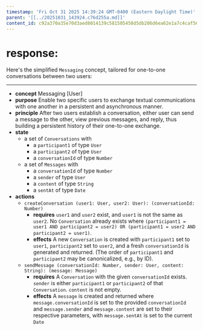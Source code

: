 ```yaml
---
timestamp: 'Fri Oct 31 2025 14:39:24 GMT-0400 (Eastern Daylight Time)'
parent: '[[../20251031_143924.c76d255a.md]]'
content_id: c92a370a35e70d3aed8014139c581505450d5db206d6ea62e1a7c4caf563e341
---
```


# response:

Here's the simplified `Messaging` concept, tailored for one-to-one conversations between two users:

***

* **concept** Messaging \[User]
* **purpose** Enable two specific users to exchange textual communications with one another in a persistent and asynchronous manner.
* **principle** After two users establish a conversation, either user can send a message to the other, view previous messages, and reply, thus building a persistent history of their one-to-one exchange.
* **state**
  * a set of `Conversations` with
    * a `participant1` of type `User`
    * a `participant2` of type `User`
    * a `conversationId` of type `Number`
  * a set of `Messages` with
    * a `conversationId` of type `Number`
    * a `sender` of type `User`
    * a `content` of type `String`
    * a `sentAt` of type `Date`
* **actions**
  * `createConversation (user1: User, user2: User): (conversationId: Number)`
    * **requires** `user1` and `user2` exist, and `user1` is not the same as `user2`. No `Conversation` already exists where `(participant1 = user1 AND participant2 = user2) OR (participant1 = user2 AND participant2 = user1)`.
    * **effects** A new `Conversation` is created with `participant1` set to `user1`, `participant2` set to `user2`, and a fresh `conversationId` is generated and returned. (The order of `participant1` and `participant2` may be canonicalized, e.g., by ID).
  * `sendMessage (conversationId: Number, sender: User, content: String): (message: Message)`
    * **requires** A `Conversation` with the given `conversationId` exists. `sender` is either `participant1` or `participant2` of that `Conversation`. `content` is not empty.
    * **effects** A `message` is created and returned where `message.conversationId` is set to the provided `conversationId` and `message.sender` and `message.content` are set to their respective parameters, with `message.sentAt` is set to the current `Date`
